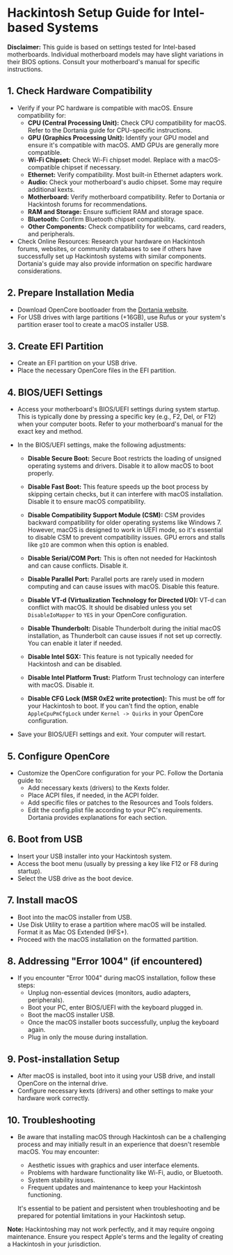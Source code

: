 # Hackintosh Setup Guide for Intel-based Systems

**Disclaimer:** This guide is based on settings tested for Intel-based motherboards. Individual motherboard models may have slight variations in their BIOS options. Consult your motherboard's manual for specific instructions.

## 1. Check Hardware Compatibility
- Verify if your PC hardware is compatible with macOS. Ensure compatibility for:
  - **CPU (Central Processing Unit):** Check CPU compatibility for macOS. Refer to the Dortania guide for CPU-specific instructions.
  - **GPU (Graphics Processing Unit):** Identify your GPU model and ensure it's compatible with macOS. AMD GPUs are generally more compatible.
  - **Wi-Fi Chipset:** Check Wi-Fi chipset model. Replace with a macOS-compatible chipset if necessary.
  - **Ethernet:** Verify compatibility. Most built-in Ethernet adapters work.
  - **Audio:** Check your motherboard's audio chipset. Some may require additional kexts.
  - **Motherboard:** Verify motherboard compatibility. Refer to Dortania or Hackintosh forums for recommendations.
  - **RAM and Storage:** Ensure sufficient RAM and storage space.
  - **Bluetooth:** Confirm Bluetooth chipset compatibility.
  - **Other Components:** Check compatibility for webcams, card readers, and peripherals.
- Check Online Resources: Research your hardware on Hackintosh forums, websites, or community databases to see if others have successfully set up Hackintosh systems with similar components. Dortania's guide may also provide information on specific hardware considerations.

## 2. Prepare Installation Media
- Download OpenCore bootloader from the [Dortania website](https://dortania.github.io/OpenCore-Install-Guide/).
- For USB drives with large partitions (+16GB), use Rufus or your system's partition eraser tool to create a macOS installer USB.

## 3. Create EFI Partition
- Create an EFI partition on your USB drive.
- Place the necessary OpenCore files in the EFI partition.

## 4. BIOS/UEFI Settings
- Access your motherboard's BIOS/UEFI settings during system startup. This is typically done by pressing a specific key (e.g., F2, Del, or F12) when your computer boots. Refer to your motherboard's manual for the exact key and method.
- In the BIOS/UEFI settings, make the following adjustments:

  - **Disable Secure Boot:** Secure Boot restricts the loading of unsigned operating systems and drivers. Disable it to allow macOS to boot properly.

  - **Disable Fast Boot:** This feature speeds up the boot process by skipping certain checks, but it can interfere with macOS installation. Disable it to ensure macOS compatibility.

  - **Disable Compatibility Support Module (CSM):** CSM provides backward compatibility for older operating systems like Windows 7. However, macOS is designed to work in UEFI mode, so it's essential to disable CSM to prevent compatibility issues. GPU errors and stalls like `gIO` are common when this option is enabled.

  - **Disable Serial/COM Port:** This is often not needed for Hackintosh and can cause conflicts. Disable it.

  - **Disable Parallel Port:** Parallel ports are rarely used in modern computing and can cause issues with macOS. Disable this feature.

  - **Disable VT-d (Virtualization Technology for Directed I/O):** VT-d can conflict with macOS. It should be disabled unless you set `DisableIoMapper` to `YES` in your OpenCore configuration.

  - **Disable Thunderbolt:** Disable Thunderbolt during the initial macOS installation, as Thunderbolt can cause issues if not set up correctly. You can enable it later if needed.

  - **Disable Intel SGX:** This feature is not typically needed for Hackintosh and can be disabled.

  - **Disable Intel Platform Trust:** Platform Trust technology can interfere with macOS. Disable it.

  - **Disable CFG Lock (MSR 0xE2 write protection):** This must be off for your Hackintosh to boot. If you can't find the option, enable `AppleCpuPmCfgLock` under `Kernel -> Quirks` in your OpenCore configuration.

- Save your BIOS/UEFI settings and exit. Your computer will restart.

## 5. Configure OpenCore
- Customize the OpenCore configuration for your PC. Follow the Dortania guide to:
  - Add necessary kexts (drivers) to the Kexts folder.
  - Place ACPI files, if needed, in the ACPI folder.
  - Add specific files or patches to the Resources and Tools folders.
  - Edit the config.plist file according to your PC's requirements. Dortania provides explanations for each section.

## 6. Boot from USB
- Insert your USB installer into your Hackintosh system.
- Access the boot menu (usually by pressing a key like F12 or F8 during startup).
- Select the USB drive as the boot device.

## 7. Install macOS
- Boot into the macOS installer from USB.
- Use Disk Utility to erase a partition where macOS will be installed. Format it as Mac OS Extended (HFS+).
- Proceed with the macOS installation on the formatted partition.

## 8. Addressing "Error 1004" (if encountered)
- If you encounter "Error 1004" during macOS installation, follow these steps:
  - Unplug non-essential devices (monitors, audio adapters, peripherals).
  - Boot your PC, enter BIOS/UEFI with the keyboard plugged in.
  - Boot the macOS installer USB.
  - Once the macOS installer boots successfully, unplug the keyboard again.
  - Plug in only the mouse during installation.

## 9. Post-installation Setup
- After macOS is installed, boot into it using your USB drive, and install OpenCore on the internal drive.
- Configure necessary kexts (drivers) and other settings to make your hardware work correctly.

## 10. Troubleshooting
- Be aware that installing macOS through Hackintosh can be a challenging process and may initially result in an experience that doesn't resemble macOS. You may encounter:
  - Aesthetic issues with graphics and user interface elements.
  - Problems with hardware functionality like Wi-Fi, audio, or Bluetooth.
  - System stability issues.
  - Frequent updates and maintenance to keep your Hackintosh functioning.

  It's essential to be patient and persistent when troubleshooting and be prepared for potential limitations in your Hackintosh setup.

**Note:** Hackintoshing may not work perfectly, and it may require ongoing maintenance. Ensure you respect Apple's terms and the legality of creating a Hackintosh in your jurisdiction.
